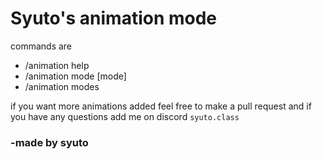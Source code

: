 # Syuto's animation mode


commands are
- /animation help
- /animation mode [mode]
- /animation modes

if you want more animations added feel free to make a pull request and if you have any questions add me on discord `syuto.class`


### -made by syuto
